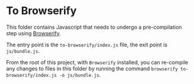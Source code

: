 # To Browserify

This folder contains Javascript that needs to undergo a pre-compilation step using [Browserify](http://browserify.org/).

The entry point is the `to-browserify/index.js` file, the exit point is `js/bundle.js`.

From the root of this project, with `Browserify` installed, you can re-compile any changes to files in this folder by running the command `browserify to-browserify/index.js -o js/bundle.js`.
